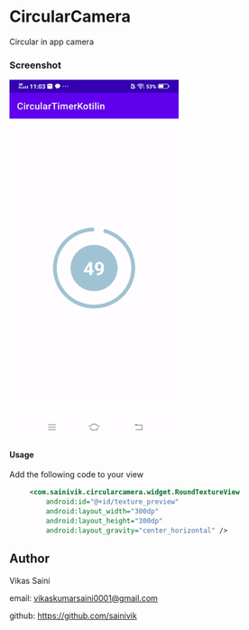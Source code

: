 # CircularCamera
Circular in app camera

### Screenshot
<img src="https://github.com/sainivik/CircularTimerKotilin/blob/master/app/screenshots/circularview.gif.gif" width="300px" height="632px"/>

#### Usage

Add the following code to your view

```xml
     <com.sainivik.circularcamera.widget.RoundTextureView
         android:id="@+id/texture_preview"
         android:layout_width="300dp"
         android:layout_height="300dp"
         android:layout_gravity="center_horizontal" />
```


## Author

Vikas Saini

email: vikaskumarsaini0001@gmail.com

github: https://github.com/sainivik
